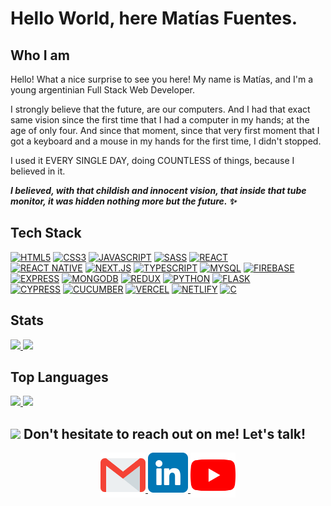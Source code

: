 # Hello World, here Matías Fuentes.

## Who I am

Hello! What a nice surprise to see you here! My name is Matías, and I'm a young argentinian Full Stack Web Developer.

I strongly believe that the future, are our computers. And I had that exact same vision since the first time that I had a computer in my hands; at the age of only four. And since that moment, since that very first moment that I got a keyboard and a mouse in my hands for the first time, I didn't stopped.

I used it EVERY SINGLE DAY, doing COUNTLESS of things, because I believed in it.

***I believed, with that childish and innocent vision, that inside that tube monitor, it was hidden nothing more but the future. ✨***

## Tech Stack

[![HTML5](https://img.shields.io/badge/html%205-grey?style=for-the-badge&logo=html5&logoColor=white&labelColor=8E2DE2)](https://github.com/matias-fuentes/HTML-CSS-JS-and-SASS-projects)
[![CSS3](https://img.shields.io/badge/css%203-grey?style=for-the-badge&logo=css3&logoColor=white&labelColor=8E2DE2)](https://github.com/matias-fuentes/HTML-CSS-JS-and-SASS-projects)
[![JAVASCRIPT](https://img.shields.io/badge/-JavaScript-grey?style=for-the-badge&logo=javascript&logoColor=white&labelColor=8E2DE2)](https://github.com/matias-fuentes/HTML-CSS-JS-and-SASS-projects)
[![SASS](https://img.shields.io/badge/sass-grey?style=for-the-badge&logo=sass&logoColor=white&labelColor=8E2DE2)](https://github.com/matias-fuentes/HTML-CSS-JS-and-SASS-projects)
[![REACT](https://img.shields.io/badge/react-grey?style=for-the-badge&logo=react&logoColor=white&labelColor=8E2DE2)](https://github.com/matias-fuentes/React-projects)
<br>
[![REACT NATIVE](https://img.shields.io/badge/react%20native-grey?style=for-the-badge&logo=react&logoColor=white&labelColor=8E2DE2)](https://github.com/matias-fuentes/React-projects)
[![NEXT.JS](https://img.shields.io/badge/next.js-grey?style=for-the-badge&logo=next.js&logoColor=white&labelColor=8E2DE2)](https://github.com/matias-fuentes/Next.js-projects)
[![TYPESCRIPT](https://img.shields.io/badge/typescript-grey?style=for-the-badge&logo=typescript&logoColor=white&labelColor=8E2DE2)](https://github.com/matias-fuentes/TypeScript-projects)
[![MYSQL](https://img.shields.io/badge/mysql-grey?style=for-the-badge&logo=mysql&logoColor=white&labelColor=8E2DE2)](https://github.com/matias-fuentes/SQL-projects)
[![FIREBASE](https://img.shields.io/badge/-firebase-grey?style=for-the-badge&logo=firebase&logoColor=white&labelColor=8E2DE2)](https://github.com/matias-fuentes/NoSQL-projects)
<br>
[![EXPRESS](https://img.shields.io/badge/express-grey?style=for-the-badge&logo=express&logoColor=white&labelColor=8E2DE2)](https://github.com/matias-fuentes/Express-projects)
[![MONGODB](https://img.shields.io/badge/mongodb-grey?style=for-the-badge&logo=mongodb&logoColor=white&labelColor=8E2DE2)](https://github.com/matias-fuentes/MongoDB-projects)
[![REDUX](https://img.shields.io/badge/redux-grey?style=for-the-badge&logo=redux&logoColor=white&labelColor=8E2DE2)](https://github.com/matias-fuentes/Redux-projects)
[![PYTHON](https://img.shields.io/badge/-python-grey?style=for-the-badge&logo=python&logoColor=white&labelColor=8E2DE2)](https://github.com/matias-fuentes/Python-projects)
[![FLASK](https://img.shields.io/badge/flask-grey?style=for-the-badge&logo=flask&logoColor=white&labelColor=8E2DE2)](https://github.com/matias-fuentes/Flask-projects)
<br>
[![CYPRESS](https://img.shields.io/badge/cypress-grey?style=for-the-badge&logo=cypress&logoColor=white&labelColor=8E2DE2)](https://github.com/matias-fuentes/Cypress-and-Cucumber-projects)
[![CUCUMBER](https://img.shields.io/badge/cucumber-grey?style=for-the-badge&logo=cucumber&logoColor=white&labelColor=8E2DE2)](https://github.com/matias-fuentes/Cypress-and-Cucumber-projects)
[![VERCEL](https://img.shields.io/badge/vercel-grey?style=for-the-badge&logo=vercel&logoColor=white&labelColor=8E2DE2)](https://github.com/matias-fuentes/Vercel-projects)
[![NETLIFY](https://img.shields.io/badge/netlify-grey?style=for-the-badge&logo=netlify&logoColor=white&labelColor=8E2DE2)](https://github.com/matias-fuentes/Netlify-projects)
[![C](https://img.shields.io/badge/c%20(Language)-grey?style=for-the-badge&logo=c&logoColor=white&labelColor=8E2DE2)](https://github.com/matias-fuentes/C-projects)

## Stats

<div>
  <a href="https://github.com/matias-fuentes/">
    <img height="225" src="https://github-readme-stats.vercel.app/api?username=matias-fuentes&show_icons=true&theme=radical&title_color=8E2DE2&text_color=fff&icon_color=8E2DE2">
  </a>
  <img height="225" src="https://c.tenor.com/j3cVEPj4bzkAAAAC/cat-typing.gif">
</div>

## Top Languages

<div>
  <a href="https://github.com/matias-fuentes/">
    <img src="https://github-readme-stats.vercel.app/api/top-langs/?username=matias-fuentes&theme=radical&title_color=8E2DE2&text_color=fff">
  </a>
  <img src="https://c.tenor.com/bCfpwMjfAi0AAAAC/cat-typing.gif" height="285">
</div>

## <img height="48" src="https://c.tenor.com/NjbLQCvQoC8AAAAC/bongo-cat.gif"> Don't hesitate to reach out on me! Let's talk!

<div align="center">
  <a href="mailto: matiasfuentesdev@gmail.com">
    <img height="72" align="top" src="./icons/gmail.png">
  </a>
  <a href="https://www.linkedin.com/in/matias-damian-fuentes/">
    <img height="64" src="./icons/linkedin.png">
  </a>
  <a href="https://www.youtube.com/@MatiasFuentes-DEV">
    <img height="72" align="top" src="./icons/youtube.png">
  </a>
</div>
